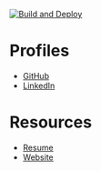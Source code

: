 [![Build and Deploy](https://github.com/blai30/www.bhlai.com/actions/workflows/deploy-gh-pages.yml/badge.svg?branch=main)](https://github.com/blai30/www.bhlai.com/actions/workflows/deploy-gh-pages.yml)

# Profiles
* [GitHub](https://github.com/blai30)
* [LinkedIn](https://www.linkedin.com/in/blai/)

# Resources
* [Resume](https://blai30.github.io/resume/)
* [Website](https://www.bhlai.com/)
